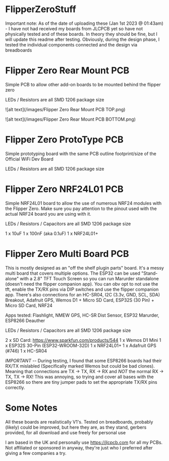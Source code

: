 # FlipperZeroStuff

Important note: As of the date of uploading these (Jan 1st 2023 @ 01:43am) - I have not had received my boards from JLCPCB yet so have not physically tested and of these boards. In theory they should be fine, but I will update this readme after testing.  Obviously, during the design phase, I tested the individual components connected and the design via breadboards

# Flipper Zero Rear Mount PCB

Simple PCB to allow other add-on boards to be mounted behind the flipper zero

LEDs / Resistors are all SMD 1206 package size

![alt text](/images/Flipper Zero Rear Mount PCB TOP.png)

![alt text](/images/Flipper Zero Rear Mount PCB BOTTOM.png)

# Flipper Zero ProtoType PCB

Simple prototyping board with the same PCB outline footprint/size of the Official WiFi Dev Board

LEDs / Resistors are all SMD 1206 package size

# Flipper Zero NRF24L01 PCB

Simple NRF24L01 board to allow the use of numerous NRF24 modules with the Flipper Zero.  Make sure you pay attention to the pinout used with the actual NRF24 board you are using with it.

LEDs / Resistors / Capacitors are all SMD 1206 package size

1 x 10uF 
1 x 100nF (aka 0.1uF)
1 x NRF24L01+

# Flipper Zero Multi Board PCB

This is mostly designed as an "off the shelf plugin parts" board.  It's a messy multi board that covers multiple options.
The ESP32 can be used "Stand-alone" with a 2.8" TFT Touch Screen so you can run Marurder standalone (doesn't need the flipper companion app).  You can obv opt to not use the tft, enable the TX/RX pins via DIP switches and use the flipper companion app.  There's also connections for an HC-SR04, I2C (3.3v, GND, SCL, SDA) Breakout, Adafruit GPS, Wemos D1 + Micro SD Card, ESP32S (30 Pin) + Micro SD Card, NRF24

Apps tested: Flashlight, NMEW GPS, HC-SR Dist Sensor, ESP32 Marurder, ESP8266 Deauther

LEDs / Resistors / Capacitors are all SMD 1206 package size

2 x SD Card: https://www.sparkfun.com/products/544
1 x Wemos D1 Mini
1 x ESP32S 30-Pin (ESP32-WROOM-32D)
1 x NRF24L01+
1 x Adafruit GPS (#746)
1 x HC-SR04

*IMPORTANT* -- During testing, I found that some ESP8266 boards had their RX/TX mislabled (Specifically marked Wemos but could be bad clones).  Meaning that connections are TX -> TX, RX -> RX and *NOT* the normal RX -> TX, TX -> RX! This was annoying, so trying and cover all bases with the ESP8266 so there are tiny jumper pads to set the appropriate TX/RX pins correctly.

# Some Notes

All these boards are realistically V1's.  Tested on breadboards, probably (likely) could be improved, but here they are, as they stand, gerbers provided, for all download and use freely for personal use

I am based in the UK and personally use https://jlcpcb.com for all my PCBs.  Not affiliated or sponsored in anyway, they're just who I preferred after giving a few companies a try.
